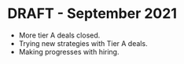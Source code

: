 # DRAFT - September 2021

* More tier A deals closed.&#x20;
* Trying new strategies with Tier A deals.&#x20;
* Making progresses with hiring.
